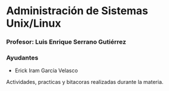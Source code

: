 # Administración de Sistemas Unix/Linux

### Profesor: Luis Enrique Serrano Gutiérrez

### Ayudantes

- Erick Iram García Velasco

Actividades, practicas y bitacoras realizadas durante la materia.
